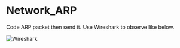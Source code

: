 # Network_ARP
Code ARP packet then send it. Use Wireshark to observe like below.

![Wireshark](https://i.imgur.com/tKhrsh2.png)

